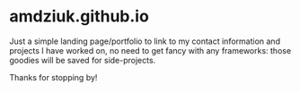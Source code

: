 amdziuk.github.io
=================

Just a simple landing page/portfolio to link to my contact information and projects I have worked on, no need to get fancy with any frameworks: those goodies will be saved for side-projects.

Thanks for stopping by!